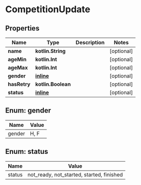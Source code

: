 
# CompetitionUpdate

## Properties
| Name | Type | Description | Notes |
| ------------ | ------------- | ------------- | ------------- |
| **name** | **kotlin.String** |  |  [optional] |
| **ageMin** | **kotlin.Int** |  |  [optional] |
| **ageMax** | **kotlin.Int** |  |  [optional] |
| **gender** | [**inline**](#Gender) |  |  [optional] |
| **hasRetry** | **kotlin.Boolean** |  |  [optional] |
| **status** | [**inline**](#Status) |  |  [optional] |


<a id="Gender"></a>
## Enum: gender
| Name | Value |
| ---- | ----- |
| gender | H, F |


<a id="Status"></a>
## Enum: status
| Name | Value |
| ---- | ----- |
| status | not_ready, not_started, started, finished |



